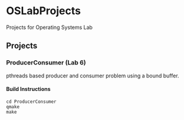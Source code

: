 # OSLabProjects #

Projects for Operating Systems Lab

## Projects ##
### ProducerConsumer (Lab 6) ###
pthreads based producer and consumer problem using a bound buffer.
#### Build Instructions ####
```
cd ProducerConsumer
qmake
make
```
